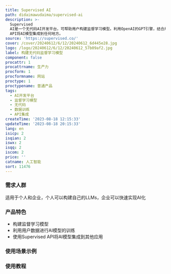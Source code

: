 ```yaml
---
title: Supervised AI
path: didaimawudaima/supervised-ai
description: >-
  Supervised
  AI是一个无代码AI开发平台，可帮助用户构建监督学习模型。利用OpenAI的GPT引擎，结合用户的数据，构建高准确性的AI模型。用户可以使用Supervised
  API将AI模型集成到任何地方。
source: 'https://supervised.co/'
cover: /cover/20240612/6/12/20240612_6d445e28.jpg
logo: /logo/20240612/6/12/20240612_57b09af2.jpg
label: 构建无代码监督学习模型
component: false
procattr: 1
procattrname: 生产力
procform: 1
procformname: 网站
proctype: 1
proctypename: 普通产品
tags:
  - AI开发平台
  - 监督学习模型
  - 无代码
  - 数据训练
  - API集成
createTime: '2023-08-18 12:15:33'
updateTime: '2023-08-18 20:15:33'
lang: en
isicp: 2
isqian: 2
iswx: 2
isqq: 2
iscom: 2
price: ''
catname: 人工智能
sort: 11476
---
```




### 需求人群
适用于个人和企业，个人可以构建自己的LLMs，企业可以快速实现AI化

### 产品特色
- 构建监督学习模型
- 利用用户数据进行AI模型的训练
- 使用Supervised API将AI模型集成到其他应用

### 使用场景示例


### 使用教程


  
